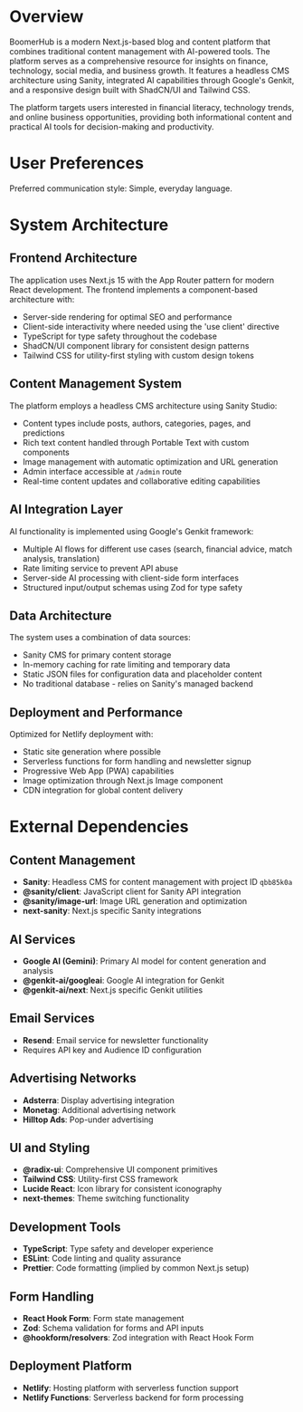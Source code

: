 # Overview

BoomerHub is a modern Next.js-based blog and content platform that combines traditional content management with AI-powered tools. The platform serves as a comprehensive resource for insights on finance, technology, social media, and business growth. It features a headless CMS architecture using Sanity, integrated AI capabilities through Google's Genkit, and a responsive design built with ShadCN/UI and Tailwind CSS.

The platform targets users interested in financial literacy, technology trends, and online business opportunities, providing both informational content and practical AI tools for decision-making and productivity.

# User Preferences

Preferred communication style: Simple, everyday language.

# System Architecture

## Frontend Architecture
The application uses Next.js 15 with the App Router pattern for modern React development. The frontend implements a component-based architecture with:
- Server-side rendering for optimal SEO and performance
- Client-side interactivity where needed using the 'use client' directive
- TypeScript for type safety throughout the codebase
- ShadCN/UI component library for consistent design patterns
- Tailwind CSS for utility-first styling with custom design tokens

## Content Management System
The platform employs a headless CMS architecture using Sanity Studio:
- Content types include posts, authors, categories, pages, and predictions
- Rich text content handled through Portable Text with custom components
- Image management with automatic optimization and URL generation
- Admin interface accessible at `/admin` route
- Real-time content updates and collaborative editing capabilities

## AI Integration Layer
AI functionality is implemented using Google's Genkit framework:
- Multiple AI flows for different use cases (search, financial advice, match analysis, translation)
- Rate limiting service to prevent API abuse
- Server-side AI processing with client-side form interfaces
- Structured input/output schemas using Zod for type safety

## Data Architecture
The system uses a combination of data sources:
- Sanity CMS for primary content storage
- In-memory caching for rate limiting and temporary data
- Static JSON files for configuration data and placeholder content
- No traditional database - relies on Sanity's managed backend

## Deployment and Performance
Optimized for Netlify deployment with:
- Static site generation where possible
- Serverless functions for form handling and newsletter signup
- Progressive Web App (PWA) capabilities
- Image optimization through Next.js Image component
- CDN integration for global content delivery

# External Dependencies

## Content Management
- **Sanity**: Headless CMS for content management with project ID `qbb85k0a`
- **@sanity/client**: JavaScript client for Sanity API integration
- **@sanity/image-url**: Image URL generation and optimization
- **next-sanity**: Next.js specific Sanity integrations

## AI Services
- **Google AI (Gemini)**: Primary AI model for content generation and analysis
- **@genkit-ai/googleai**: Google AI integration for Genkit
- **@genkit-ai/next**: Next.js specific Genkit utilities

## Email Services
- **Resend**: Email service for newsletter functionality
- Requires API key and Audience ID configuration

## Advertising Networks
- **Adsterra**: Display advertising integration
- **Monetag**: Additional advertising network
- **Hilltop Ads**: Pop-under advertising

## UI and Styling
- **@radix-ui**: Comprehensive UI component primitives
- **Tailwind CSS**: Utility-first CSS framework
- **Lucide React**: Icon library for consistent iconography
- **next-themes**: Theme switching functionality

## Development Tools
- **TypeScript**: Type safety and developer experience
- **ESLint**: Code linting and quality assurance
- **Prettier**: Code formatting (implied by common Next.js setup)

## Form Handling
- **React Hook Form**: Form state management
- **Zod**: Schema validation for forms and API inputs
- **@hookform/resolvers**: Zod integration with React Hook Form

## Deployment Platform
- **Netlify**: Hosting platform with serverless function support
- **Netlify Functions**: Serverless backend for form processing